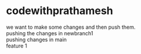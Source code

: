 # codewithprathamesh
we want to make some changes and then push them.<br>
pushing the changes in newbranch1<br>
pushing changes in main<br>
feature 1<br>

